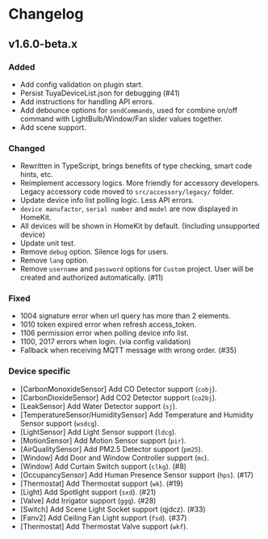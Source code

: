 # Changelog

## v1.6.0-beta.x

### Added
- Add config validation on plugin start.
- Persist TuyaDeviceList.json for debugging (#41)
- Add instructions for handling API errors.
- Add debounce options for `sendCommands`, used for combine on/off command with LightBulb/Window/Fan slider values together.
- Add scene support.

### Changed
- Rewritten in TypeScript, brings benefits of type checking, smart code hints, etc.
- Reimplement accessory logics. More friendly for accessory developers. Legacy accessory code moved to `src/accessory/legacy/` folder.
- Update device info list polling logic. Less API errors.
- `device manufactor`, `serial number` and `model` are now displayed in HomeKit.
- All devices will be shown in HomeKit by default. (Including unsupported device)
- Update unit test.
- Remove `debug` option. Silence logs for users.
- Remove `lang` option.
- Remove `username` and `password` options for `Custom` project. User will be created and authorized automatically. (#11)

### Fixed
- 1004 signature error when url query has more than 2 elements.
- 1010 token expired error when refresh access_token.
- 1106 permission error when polling device info list.
- 1100, 2017 errors when login. (via config validation)
- Fallback when receiving MQTT message with wrong order. (#35)

### Device specific
- [CarbonMonoxideSensor] Add CO Detector support (`cobj`).
- [CarbonDioxideSensor] Add CO2 Detector support (`co2bj`).
- [LeakSensor] Add Water Detector support (`sj`).
- [TemperatureSensor/HumiditySensor] Add Temperature and Humidity Sensor support (`wsdcg`).
- [LightSensor] Add Light Sensor support (`ldcg`).
- [MotionSensor] Add Motion Sensor support (`pir`).
- [AirQualitySensor] Add PM2.5 Detector support (`pm25`).
- [Window] Add Door and Window Controller support (`mc`).
- [Window] Add Curtain Switch support (`clkg`). (#8)
- [OccupancySensor] Add Human Presence Sensor support (`hps`). (#17)
- [Thermostat] Add Thermostat support (`wk`). (#19)
- [Light] Add Spotlight support (`sxd`). (#21)
- [Valve] Add Irrigator support (`ggq`). (#28)
- [Switch] Add Scene Light Socket support (qjdcz). (#33)
- [Fanv2] Add Ceiling Fan Light support (`fsd`). (#37)
- [Thermostat] Add Thermostat Valve support (`wkf`).
